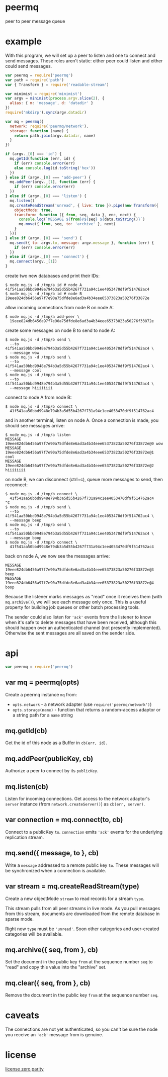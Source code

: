 # peermq

peer to peer message queue

# example

With this program, we will set up a peer to listen and one to connect and send
messages. These roles aren't static: either peer could listen and either could
send messages.

``` js
var peermq = require('peermq')
var path = require('path')
var { Transform } = require('readable-stream')

var minimist = require('minimist')
var argv = minimist(process.argv.slice(2), {
  alias: { m: 'message', d: 'datadir' }
})
require('mkdirp').sync(argv.datadir)

var mq = peermq({
  network: require('peermq/network'),
  storage: function (name) {
    return path.join(argv.datadir, name)
  }
})

if (argv._[0] === 'id') {
  mq.getId(function (err, id) {
    if (err) console.error(err)
    else console.log(id.toString('hex'))
  })
} else if (argv._[0] === 'add-peer') {
  mq.addPeer(argv._[1], function (err) {
    if (err) console.error(err)
  })
} else if (argv._[0] === 'listen') {
  mq.listen()
  mq.createReadStream('unread', { live: true }).pipe(new Transform({
    objectMode: true,
    transform: function ({ from, seq, data }, enc, next) {
      console.log(`MESSAGE ${from}@${seq} ${data.toString()}`)
      mq.move({ from, seq, to: 'archive' }, next)
    }
  }))
} else if (argv._[0] === 'send') {
  mq.send({ to: argv.to, message: argv.message }, function (err) {
    if (err) console.error(err)
  })
} else if (argv._[0] === 'connect') {
  mq.connect(argv._[1])
}
```

create two new databases and print their IDs:

```
$ node mq.js -d /tmp/a id # node A
41f541aa50bbd9948e794b3a5d55b4267f731a94c1ee4053470df9f514762ac4
$ node mq.js -d /tmp/b id # node B
19eee824db6456a97f7e90a75dfde8e6ad3a4b34eee65373823a50276f33872e
```

allow incoming connections from node B on node A:

```
$ node mq.js -d /tmp/a add-peer \
  19eee824db6456a97f7e90a75dfde8e6ad3a4b34eee65373823a50276f33872e
```

create some messages on node B to send to node A:

```
$ node mq.js -d /tmp/b send \
  --to 41f541aa50bbd9948e794b3a5d55b4267f731a94c1ee4053470df9f514762ac4 \
  --message wow
$ node mq.js -d /tmp/b send \
  --to 41f541aa50bbd9948e794b3a5d55b4267f731a94c1ee4053470df9f514762ac4 \
  --message cool
$ node mq.js -d /tmp/b send \
  --to 41f541aa50bbd9948e794b3a5d55b4267f731a94c1ee4053470df9f514762ac4 \
  --message hiiiiiiii
```

connect to node A from node B:

```
$ node mq.js -d /tmp/b connect \
  41f541aa50bbd9948e794b3a5d55b4267f731a94c1ee4053470df9f514762ac4
```

and in another terminal, listen on node A. Once a connection is made, you should
see messages arrive:

```
$ node mq.js -d /tmp/a listen
MESSAGE 19eee824db6456a97f7e90a75dfde8e6ad3a4b34eee65373823a50276f33872e@0 wow
MESSAGE 19eee824db6456a97f7e90a75dfde8e6ad3a4b34eee65373823a50276f33872e@1 cool
MESSAGE 19eee824db6456a97f7e90a75dfde8e6ad3a4b34eee65373823a50276f33872e@2 hiiiiiiii
```

on node B, we can disconnect (ctrl+c), queue more messages to send, then
reconnect:

```
$ node mq.js -d /tmp/b connect \
  41f541aa50bbd9948e794b3a5d55b4267f731a94c1ee4053470df9f514762ac4
^C
$ node mq.js -d /tmp/b send \
  --to 41f541aa50bbd9948e794b3a5d55b4267f731a94c1ee4053470df9f514762ac4 \
  --message beep
$ node mq.js -d /tmp/b send \
  --to 41f541aa50bbd9948e794b3a5d55b4267f731a94c1ee4053470df9f514762ac4 \
  --message boop
$ node mq.js -d /tmp/b connect \
  41f541aa50bbd9948e794b3a5d55b4267f731a94c1ee4053470df9f514762ac4
```

back on node A, we now see the messages arrive:

```
MESSAGE 19eee824db6456a97f7e90a75dfde8e6ad3a4b34eee65373823a50276f33872e@3 beep
MESSAGE 19eee824db6456a97f7e90a75dfde8e6ad3a4b34eee65373823a50276f33872e@4 boop
```

Because the listener marks messages as "read" once it receives them (with
`mq.archive()`), we will see each message only once. This is a useful property
for building job queues or other batch processing tools.

The sender could also listen for `'ack'` events from the listener to know when
it's safe to delete messages that have been received, although this should
happen over an authenticated channel (not presently implemented). Otherwise the
sent messages are all saved on the sender side.

# api

``` js
var peermq = require('peermq')
```

## var mq = peermq(opts)

Create a peermq instance `mq` from:

* `opts.network` - a network adapter (use `require('peermq/network')`)
* `opts.storage(name)` - function that returns a random-access adaptor or a
  string path for a `name` string

## mq.getId(cb)

Get the id of this node as a Buffer in `cb(err, id)`.

## mq.addPeer(publicKey, cb)

Authorize a peer to connect by its `publicKey`.

## mq.listen(cb)

Listen for incoming connections. Get access to the network adaptor's `server`
instance (from `network.createServer()`) as `cb(err, server)`.

## var connection = mq.connect(to, cb)

Connect to a publicKey `to`. `connection` emits `'ack'` events for the
underlying replication stream.

## mq.send({ message, to }, cb)

Write a `message` addressed to a remote public key `to`. These messages will be
synchronized when a connection is available.

## var stream = mq.createReadStream(type)

Create a new objectMode `stream` to read records for a stream `type`.

This stream pulls from all peer streams in live mode. As you pull messages from
this stream, documents are downloaded from the remote database in sparse mode.

Right now `type` must be `'unread'`. Soon other categories and user-created
categories will be available.

## mq.archive({ seq, from }, cb)

Set the document in the public key `from` at the sequence number `seq` to
"read" and copy this value into the "archive" set.

## mq.clear({ seq, from }, cb)

Remove the document in the public key `from` at the sequence number `seq`.

# caveats

The connections are not yet authenticated, so you can't be sure the node you
receive an `'ack'` message from is genuine.

# license

[license zero parity](https://licensezero.com/licenses/parity)

